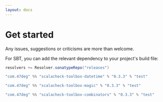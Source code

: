 ```yaml
---
layout: docs
---
```


# Get started

Any issues, suggestions or criticisms are more than welcome.

For SBT, you can add the relevant dependency to your project's build file:

[comment]: # (Start Replace)
```scala
resolvers += Resolver.sonatypeRepo("releases")

"com.47deg" %% "scalacheck-toolbox-datetime" % "0.3.3" % "test"

"com.47deg" %% "scalacheck-toolbox-magic" % "0.3.3" % "test"

"com.47deg" %% "scalacheck-toolbox-combinators" % "0.3.3" % "test"
```

[comment]: # (End Replace)